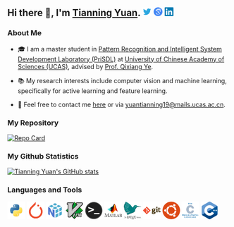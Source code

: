 ## Hi there 👋, I'm [Tianning Yuan](https://yuantn.github.io/). <a href="https://twitter.com/yuantn1996"><img src="assets/twitter_tp.png" width="20px"></a> <a href="https://scholar.google.com/citations?user=UBF4wosAAAAJ"><img src="assets/GoogleScholar.png" width="20px"></a>  <a href="https://www.linkedin.com/in/yuantn"> <img src="assets/LinkedIn.png" width="20px"></a>

### About Me
- 🎓 I am a master student in [Pattern Recognition and Intelligent System Development Laboratory (PriSDL)](http://lamp.ucas.ac.cn) at [University of Chinese Academy of Sciences (UCAS)](http://english.ucas.ac.cn/), advised by [Prof. Qixiang Ye](http://people.ucas.ac.cn/~qxye?language=en).

- 📚 My research interests include computer vision and machine learning, specifically for active learning and feature learning.

- 📧 Feel free to contact me [here](https://github.com/yuantn/yuantn/issues) or via yuantianning19@mails.ucas.ac.cn.

### My Repository
[![Repo Card](https://github-readme-stats.vercel.app/api/pin/?username=yuantn&repo=MIAL&show_owner=true&title_color=2c86ea&icon_color=2c86ea&text_color=00c800&bg_color=00000000)](https://github.com/yuantn/MIAL)

### My Github Statistics
[![Tianning Yuan's GitHub stats](https://github-readme-stats.vercel.app/api?username=yuantn&show_icons=true&include_all_commits=true&title_color=2c86ea&icon_color=2c86ea&text_color=00c800&bg_color=00000000)](https://github.com/yuantn) 

<!--
[![Top Langs](https://github-readme-stats.vercel.app/api/top-langs/?username=yuantn&layout=compact&theme=merko)](https://github.com/yuantn)
-->

### Languages and Tools

<code><img height="40" src="assets/python.png"></code>
<code><img height="40" src="assets/pytorch.png"></code>
<code><img height="40" src="assets/numpy.png"></code>
<code><img height="40" src="assets/vim.png"></code>
<code><img height="40" src="assets/terminal.png"></code>
<code><img height="40" src="assets/matlab.png"></code>
<code><img height="40" src="assets/latex_wt.png"></code>
<code><img height="40" src="assets/git.png"></code>
<code><img height="40" src="assets/ubuntu.png"></code>
<code><img height="40" src="assets/c.png"></code>
<code><img height="40" src="assets/cpp.png"></code>

<!--
**yuantn/yuantn** is a ✨ _special_ ✨ repository because its `README.md` (this file) appears on your GitHub profile.

Here are some ideas to get you started:

- 🔭 I’m currently working on ...
- 🌱 I’m currently learning ...
- 👯 I’m looking to collaborate on ...
- 🤔 I’m looking for help with ...
- 💬 Ask me about ...
- 📫 How to reach me: ...
- 😄 Pronouns: ...
- ⚡ Fun fact: ...
-->
